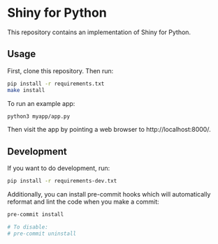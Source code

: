 Shiny for Python
================

This repository contains an implementation of Shiny for Python.

## Usage

First, clone this repository. Then run:

```sh
pip install -r requirements.txt
make install
```

To run an example app:

```sh
python3 myapp/app.py
```

Then visit the app by pointing a web browser to http://localhost:8000/.


## Development

If you want to do development, run:

```sh
pip install -r requirements-dev.txt
```

Additionally, you can install pre-commit hooks which will automatically reformat and lint the code when you make a commit:

```sh
pre-commit install

# To disable:
# pre-commit uninstall
```
